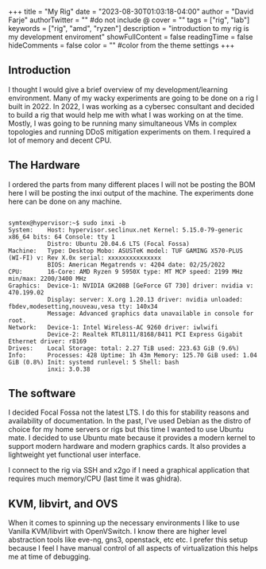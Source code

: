 +++
title = "My Rig"
date = "2023-08-30T01:03:18-04:00"
author = "David Farje"
authorTwitter = "" #do not include @
cover = ""
tags = ["rig", "lab"]
keywords = ["rig", "amd", "ryzen"]
description = "introduction to my rig is my development enviroment"
showFullContent = false
readingTime = false
hideComments = false
color = "" #color from the theme settings
+++

## Introduction

I thought I would give a brief overview of my development/learning environment.  Many of my wacky experiments are going to be done on a rig I built in 2022. In 2022, I was working as a cybersec consultant and decided to build a rig that would help me with what I was working on at the time.  Mostly, I was going to be running many simultaneous VMs in complex topologies and running DDoS mitigation experiments on them.  I required a lot of memory and decent CPU.


## The Hardware

I ordered the parts from many different places I will not be posting the BOM here I will be posting the inxi output of the machine.  The experiments done here can be done on any machine.

```shell

symtex@hypervisor:~$ sudo inxi -b
System:    Host: hypervisor.seclinux.net Kernel: 5.15.0-79-generic x86_64 bits: 64 Console: tty 1 
           Distro: Ubuntu 20.04.6 LTS (Focal Fossa) 
Machine:   Type: Desktop Mobo: ASUSTeK model: TUF GAMING X570-PLUS (WI-FI) v: Rev X.0x serial: xxxxxxxxxxxxxxx 
           BIOS: American Megatrends v: 4204 date: 02/25/2022 
CPU:       16-Core: AMD Ryzen 9 5950X type: MT MCP speed: 2199 MHz min/max: 2200/3400 MHz 
Graphics:  Device-1: NVIDIA GK208B [GeForce GT 730] driver: nvidia v: 470.199.02 
           Display: server: X.org 1.20.13 driver: nvidia unloaded: fbdev,modesetting,nouveau,vesa tty: 140x34 
           Message: Advanced graphics data unavailable in console for root. 
Network:   Device-1: Intel Wireless-AC 9260 driver: iwlwifi 
           Device-2: Realtek RTL8111/8168/8411 PCI Express Gigabit Ethernet driver: r8169 
Drives:    Local Storage: total: 2.27 TiB used: 223.63 GiB (9.6%) 
Info:      Processes: 428 Uptime: 1h 43m Memory: 125.70 GiB used: 1.04 GiB (0.8%) Init: systemd runlevel: 5 Shell: bash 
           inxi: 3.0.38 

```

## The software

I decided Focal Fossa not the latest LTS.  I do this for stability reasons and availability of documentation.  In the past, I've used Debian as the distro of choice for my home servers or rigs but this time I wanted to use Ubuntu mate.  I decided to use Ubuntu mate because it provides a modern kernel to support modern hardware and modern graphics cards.  It also provides a lightweight yet functional user interface.  

I connect to the rig via SSH and x2go if I need a graphical application that requires much memory/CPU (last time it was ghidra). 

## KVM, libvirt, and OVS

When it comes to spinning up the necessary environments I like to use Vanilla KVM/libvirt with OpenVSwitch.  I know there are higher level abstraction tools like eve-ng, gns3, openstack, etc etc.  I prefer this setup because I feel I have manual control of all aspects of virtualization this helps me at time of debugging.

